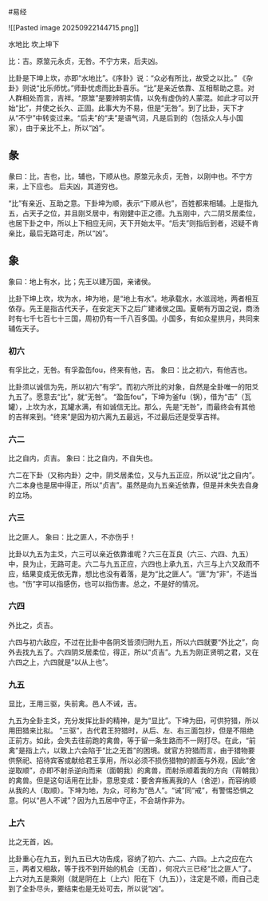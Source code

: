 #易经 

![[Pasted image 20250922144715.png]]

水地比   坎上坤下

比：吉。原筮元永贞，无咎。不宁方来，后夫凶。

比卦是下坤上坎，亦即“水地比”。《序卦》说：“众必有所比，故受之以比。”
《杂卦》则说“比乐师忧。”师卦忧虑而比卦喜乐。“比”是亲近依靠、互相帮助之意。对人群相处而言，吉祥。“原筮”是要辨明实情，以免有虚伪的人蒙混。如此才可以开始“比”，并使之长久、正固。此事大为不易，但是“无咎”。到了比卦，天下才从“不宁”中转变过来。“后夫”的“夫”是语气词，凡是后到的（包括众人与小国家），由于亲比不上，所以“凶”。


## 彖
彖曰：比，吉也，比，辅也，下顺从也。原筮元永贞，无咎，以刚中也。不宁方来，上下应也。
后夫凶，其道穷也。
 
“比”有亲近、互助之意。下卦坤为顺，表示“下顺从也”，百姓都来相辅。上是指九五，占天子之位，并且刚爻居中，有刚健中正之德。九五刚中，六二阴爻居柔位，也居下卦之中，所以上下相应无间，天下开始太平。“后夫”则指后到者，迟疑不肯亲比，最后无路可走，所以“凶”。


## 象
象曰：地上有水，比；先王以建万国，亲诸侯。
 
比卦下坤上坎，坎为水，坤为地，是“地上有水”。地承载水，水滋润地，两者相互依存。先王是指古代天子，在安定天下之后广建诸侯之国。夏朝有万国之说，商汤时有七千七百七十三国，周初仍有一千八百多国。小国多，有如众星拱月，共同来辅佐天子。



### 初六
有孚比之，无咎。有孚盈缶fou，终来有他，吉。
象曰：比之初六，有他吉也。
 
比卦须以诚信为先，所以初六“有孚”。而初六所比的对象，自然是全卦唯一的阳爻九五了。愿意去“比”，就“无咎”。
“盈缶fou”，下坤为釜fu（锅），借为“击”（瓦罐），上坎为水，瓦罐水满，有如诚信无比。那么，先是“无咎”，而最终会有其他的吉祥来到。“终来”是因为初六离九五最远，不过最后还是受享吉祥。



### 六二
比之自内，贞吉。
象曰：比之自内，不自失也。
 
六二在下卦（又称内卦）之中，阴爻居柔位，又与九五正应，所以说“比之自内”。
六二本身也是居中得正，所以“贞吉”。虽然是向九五亲近依靠，但是并未失去自身的立场。



### 六三
比之匪人。
象曰：比之匪人，不亦伤乎！
 
比卦以九五为主爻，六三可以亲近依靠谁呢？六三在互良（六三、六四、九五）中，艮为止，无路可走。六二与九五正应，六四也上承九五，六三与上六又敌而不应，结果变成无依无靠，想比也没有着落，是为“比之匪人”。“匪”为“非”，不适当也。“伤”字可以指感伤，也可以指伤害。总之，不是好的情况。


### 六四
外比之，贞吉。
 
六四与初六敌应，不过在比卦中各阴爻皆须归附九五，所以六四就要“外比之”，向外去找九五了。六四阴爻居柔位，得正，所以“贞吉”。九五为刚正贤明之君，又在六四之上，六四就是“以从上也”。


### 九五
显比，王用三驱，失前禽。邑人不诫，吉。
 
九五为全卦主爻，充分发挥比卦的精神，是为“显比”。下坤为田，可供狩猎，所以用田猎来比拟。
“三驱”，古代君王狩猎时，从后、左、右三面包抄，但是不阻绝正前方。如此，会失去往前跑的禽兽，等于留一条生路而不一网打尽。在此，“前禽”是指上六，以致上六会陷于“比之无首”的困境。就官方狩猎而言，由于猎物要供祭祀、招待宾客或献给君王享用，所以必须不损伤猎物的颜面与外观，因此“舍逆取顺”，亦即不射杀逆向而来（面朝我）的禽兽，而射杀顺着我的方向（背朝我）的禽兽。但是这句话用在比卦，意思变成：要舍弃叛离我的人（舍逆），而容纳顺从我的人（取顺）。下坤为地，为众，可称为“邑人”。“诫”同“戒”，有警惕恐惧之意。何以“邑人不诫”？因为九五居中守正，不会胡作非为。



### 上六
比之无首，凶。
 
比卦重心在九五，到九五已大功告成，容纳了初六、六二、六四。上六之应在六三，两者又相敌，等于找不到开始的机会（无首），何况六三已经“比之匪人”了。上六对九五是乘刚（就是阴在上（上六）阳在下（九五）），注定是不顺，而自己走到了全卦尽头，要结束也是无处可去，所以说“凶”。